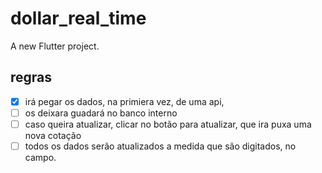 # dollar_real_time

A new Flutter project.

## regras
- [x] irá pegar os dados, na primiera vez, de uma api,
- [ ] os deixara guadará no banco interno
- [ ] caso queira atualizar, clicar no botão para atualizar, que ira puxa uma nova cotação
- [ ] todos os dados serão atualizados a medida que são digitados, no campo.
